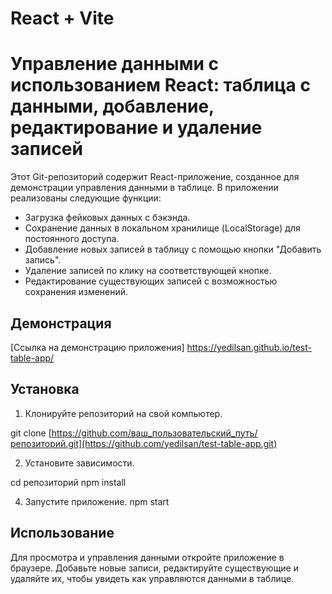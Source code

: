 # React + Vite

# Управление данными с использованием React: таблица с данными, добавление, редактирование и удаление записей

Этот Git-репозиторий содержит React-приложение, созданное для демонстрации управления данными в таблице. В приложении реализованы следующие функции:

- Загрузка фейковых данных с бэкэнда.
- Сохранение данных в локальном хранилище (LocalStorage) для постоянного доступа.
- Добавление новых записей в таблицу с помощью кнопки "Добавить запись".
- Удаление записей по клику на соответствующей кнопке.
- Редактирование существующих записей с возможностью сохранения изменений.

## Демонстрация

[Ссылка на демонстрацию приложения] https://yedilsan.github.io/test-table-app/

## Установка

1. Клонируйте репозиторий на свой компьютер.

git clone [https://github.com/ваш_пользовательский_путь/репозиторий.git](https://github.com/yedilsan/test-table-app.git)

2. Установите зависимости.

cd репозиторий
npm install

4. Запустите приложение.
npm start

## Использование
Для просмотра и управления данными откройте приложение в браузере.
Добавьте новые записи, редактируйте существующие и удаляйте их, чтобы увидеть как управляются данными в таблице.
